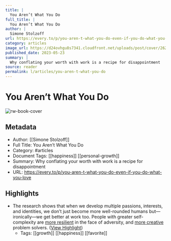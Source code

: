 ```yaml
---
title: |
  You Aren’t What You Do
full_title: |
  You Aren’t What You Do
author: |
  Simone Stolzoff
url: https://every.to/p/you-aren-t-what-you-do-even-if-you-do-what-you-love
category: articles
image_url: https://d24ovhgu8s7341.cloudfront.net/uploads/post/cover/2623/unknown.png
published_date: 2023-05-23
summary: |
  Why conflating your worth with work is a recipe for disappointment
source: reader
permalink: l/articles/you-aren-t-what-you-do
---
```

# You Aren’t What You Do

![rw-book-cover](https://d24ovhgu8s7341.cloudfront.net/uploads/post/cover/2623/unknown.png)

## Metadata
- Author: [[Simone Stolzoff]]
- Full Title: You Aren’t What You Do
- Category: #articles
- Document Tags: [[happiness]] [[personal-growth]] 
- Summary: Why conflating your worth with work is a recipe for disappointment
- URL: https://every.to/p/you-aren-t-what-you-do-even-if-you-do-what-you-love

## Highlights
- The research shows that when we develop multiple passions, interests, and identities, we don’t just become more well-rounded humans but—ironically—we get better at work too. People with greater self-complexity are [more resilient](https://pubmed.ncbi.nlm.nih.gov/3572732/) in the face of adversity, and [more creative](https://www.apa.org/monitor/2022/04/cover-science-creativity) problem solvers. ([View Highlight](https://read.readwise.io/read/01h3en92ffe15n1pseng92x446))
    - Tags: [[growth]] [[happiness]] [[favorite]] 


